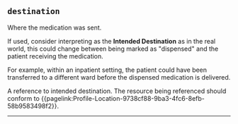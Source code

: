 ## `destination`

Where the medication was sent.

If used, consider interpreting as the **Intended Destination** as in the real world, this could change between being marked as "dispensed" and the patient receiving the medication.

For example, within an inpatient setting, the patient could have been transferred to a different ward before the dispensed medication is delivered.

A reference to intended destination. The resource being referenced should conform to {{pagelink:Profile-Location-9738cf88-9ba3-4fc6-8efb-58b9583498f2}}.


---

